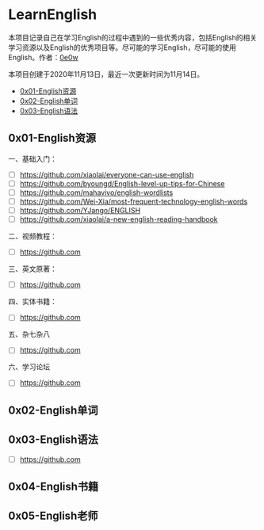 # LearnEnglish

本项目记录自己在学习English的过程中遇到的一些优秀内容，包括English的相关学习资源以及English的优秀项目等。尽可能的学习English，尽可能的使用English。作者：[0e0w](https://github.com/0e0w/LearnEnglish)

本项目创建于2020年11月13日，最近一次更新时间为11月14日。

- [0x01-English资源]()
- [0x02-English单词]()
- [0x03-English语法]()

## 0x01-English资源

一、基础入门：

- [ ] https://github.com/xiaolai/everyone-can-use-english
- [ ] https://github.com/byoungd/English-level-up-tips-for-Chinese
- [ ] https://github.com/mahavivo/english-wordlists
- [ ] https://github.com/Wei-Xia/most-frequent-technology-english-words
- [ ] https://github.com/YJango/ENGLISH
- [ ] https://github.com/xiaolai/a-new-english-reading-handbook

二、视频教程：

- [ ] https://github.com

三、英文原著：

- [ ] https://github.com

四、实体书籍：

- [ ] https://github.com

五、杂七杂八

- [ ] https://github.com

六、学习论坛

- [ ] https://github.com

## 0x02-English单词

## 0x03-English语法

- [ ] https://github.com

## 0x04-English书籍

## 0x05-English老师
